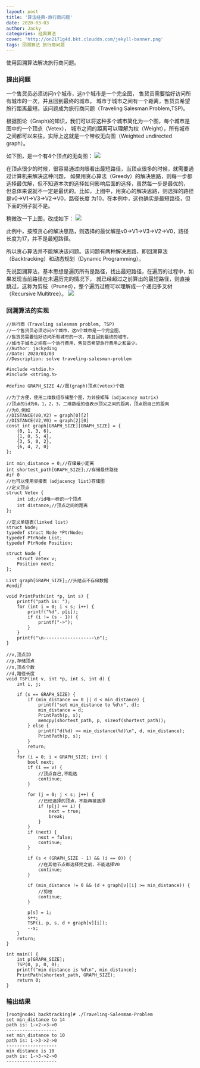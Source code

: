 ```yaml
---
layout: post
title: '算法经典-旅行商问题'
date: 2020-03-03
author: Jacky
categories: 经典算法
cover: 'http://on2171g4d.bkt.clouddn.com/jekyll-banner.png'
tags: 回溯算法 旅行商问题
---
```


使用回溯算法解决旅行商问题。

### 提出问题
一个售货员必须访问n个城市，这n个城市是一个完全图，
售货员需要恰好访问所有城市的一次，并且回到最终的城市。
城市于城市之间有一个距离，售货员希望旅行距离最短。该问题成为旅行商问题（Traveling Salesman Problem,TSP)。

根据图论（Graph)的知识，我们可以将这种多个城市简化为一个图，每个城市是图中的一个顶点（Vetex），
城市之间的距离可以理解为权（Weight），所有城市之间都可以来往，实际上这就是一个带权无向图（Weighted undirected graph）。

如下图，是一个有4个顶点的无向图：
![](/assets/img/TSP1.jpg)

在顶点很少的时候，很容易通过肉眼看出最短路径，当顶点很多的时候，就需要通过计算机来解决这种问题，
如果用贪心算法（Greedy）的解决思路，则每一步都选择最优解，但不知道本次的选择如何影响后面的选择，虽然每一步是最优的，
但总体来说就不一定是最优的。比如，上图中，用贪心的解决思路，则选择的路径是v0->V1->V3->V2->V0，路径长度
为10，在本例中，这也确实是最短路径，但下面的例子就不是。

稍微改一下上图，改成如下：
![](https://github.com/jackyding2679/jackyding2679.github.io/blob/master/assets/img/TSP2.jpg)

此例中，按照贪心的解决思路，则选择的最优解是v0->V1->V3->V2->V0，路径长度为17，并不是最短路径。

所以贪心算法并不能解决该问题。该问题有两种解决思路，即回溯算法（Backtracking）和动态规划（Dynamic Programming）。

先说回溯算法，基本思想是遍历所有是路径，找出最短路径，在遍历的过程中，如果发现当前路径在未遍历完的情况下，
就已经超过之前算出的最短路径，则直接跳过，这称为剪枝（Pruned），整个遍历过程可以理解成一个递归多叉树（Recursive Multitree）。
![](https://github.com/jackyding2679/jackyding2679.github.io/blob/master/assets/img/TSP_tree.jpg)


### 回溯算法的实现
```clike
//旅行商（Traveling salesman problem, TSP)
//一个售货员必须访问n个城市，这n个城市是一个完全图，
//售货员需要恰好访问所有城市的一次，并且回到最终的城市。
//城市于城市之间有一个旅行费用，售货员希望旅行费用之和最少。
//Author: jackyding
//Date: 2020/03/03
//Description: solve traveling-salesman-problem

#include <stdio.h>
#include <string.h>

#define GRAPH_SIZE 4//图(graph)顶点(vetex)个数

//为了方便，使用二维数组存储整个图，为邻接矩阵（adjacency matrix)
//顶点的id为0，1，2，3，二维数组的值表示顶尖之间的距离，顶点跟自己的距离
//为0,例如
//DISTANCE(V0,V2) = graph[0][2]
//DISTANCE(V2,V0) = graph[2][0]
const int graph[GRAPH_SIZE][GRAPH_SIZE] = {
    {0, 1, 3, 6},
    {1, 0, 5, 4},
    {3, 5, 0, 2},
    {6, 4, 2, 0}
};

int min_distance = 0;//存储最小距离
int shortest_path[GRAPH_SIZE];//存储最终路径
#if 0
//也可以使用邻接表（adjacency list)存储图
//定义顶点
struct Vetex {
    int id;//id唯一标识一个顶点
    int distance;//顶点之间的距离
};

//定义单链表(linked list)
struct Node;
typedef struct Node *PtrNode;
typedef PtrNode List;
typedef PtrNode Position;

struct Node {
    struct Vetex v;
    Position next;
};

List graph[GRAPH_SIZE];//头结点不存储数据
#endif

void PrintPath(int *p, int s) {
    printf("path is: ");
    for (int i = 0; i < s; i++) {
        printf("%d", p[i]);
        if (i != (s - 1)) {
            printf("->");
        }
    }
    printf("\n-------------------\n");
}

//v,顶点ID
//p,存储顶点
//s,顶点个数
//d,路径长度
void TSP(int v, int *p, int s, int d) {
    int i, j;

    if (s == GRAPH_SIZE) {
        if (min_distance == 0 || d < min_distance) {
            printf("set min_distance to %d\n", d);
            min_distance = d;
            PrintPath(p, s);
            memcpy(shortest_path, p, sizeof(shortest_path));
        } else {
            printf("d(%d) >= min_distance(%d)\n", d, min_distance);
            PrintPath(p, s);
        }
        return;
    }
    for (i = 0; i < GRAPH_SIZE; i++) {
        bool next;
        if (i == v) {
            //顶点自己,不能选
            continue;
        }

        for (j = 0; j < s; j++) {
            //已经选择的顶点，不能再被选择
            if (p[j] == i) {
                next = true;
                break;
            }
        }
        if (next) {
            next = false;
            continue;
        }

        if (s < (GRAPH_SIZE - 1) && (i == 0)) {
            //在其他节点都选择完之前，不能选择V0
            continue;
        }

        if (min_distance != 0 && (d + graph[v][i] >= min_distance)) {
            //剪枝
            continue;
        }

        p[s] = i;
        s++;
        TSP(i, p, s, d + graph[v][i]);
        --s;
    }
    return;
}

int main() {
    int p[GRAPH_SIZE];
    TSP(0, p, 0, 0);
    printf("min distance is %d\n", min_distance);
    PrintPath(shortest_path, GRAPH_SIZE);
    return 0;
}
```
### 输出结果
```clike
[root@node1 backtracking]# ./Traveling-Salesman-Problem
set min_distance to 14
path is: 1->2->3->0
-------------------
set min_distance to 10
path is: 1->3->2->0
-------------------
min distance is 10
path is: 1->3->2->0
-------------------
```